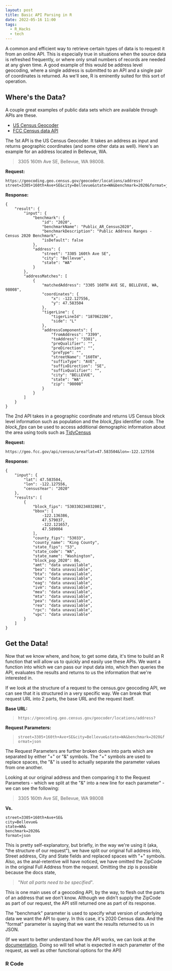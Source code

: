 ```yaml
---
layout: post
title: Basic API Parsing in R
date: 2022-05-16 11:00
tags:
  - R_Hacks
  - tech
---
```


A common and efficient way to retrieve certain types of data is to request it from an online API.  This is especially true in situations when the source data is refreshed frequently, or where only small numbers of records are needed at any given time.  A good example of this would be address level geocoding, where a single address is submitted to an API and a single pair of coordinates is returned.  As we'll see, R is eminently suited for this sort of operation.

## Where's the Data?

A couple great examples of public data sets which are available through APIs are these.

* [US Census Geocoder](https://geocoding.geo.census.gov/)
* [FCC Census data API](https://geo.fcc.gov/api/census/)

The 1st API is the US Census Geocoder. It takes an address as input and returns geographic coordinates (and some other data as well).  Here's an example for an address located in Bellevue, WA.

> 3305 160th Ave SE, Bellevue, WA 98008.

__Request:__
```
https://geocoding.geo.census.gov/geocoder/locations/address?street=3305+160th+Ave+SE&city=Bellevue&state=WA&benchmark=2020&format=json
```

__Response:__
```
{
    "result": {
        "input": {
            "benchmark": {
                "id": "2020",
                "benchmarkName": "Public_AR_Census2020",
                "benchmarkDescription": "Public Address Ranges - Census 2020 Benchmark",
                "isDefault": false
            },
            "address": {
                "street": "3305 160th Ave SE",
                "city": "Bellevue",
                "state": "WA"
            }
        },
        "addressMatches": [
            {
                "matchedAddress": "3305 160TH AVE SE, BELLEVUE, WA, 98008",
                "coordinates": {
                    "x": -122.127556,
                    "y": 47.583504
                },
                "tigerLine": {
                    "tigerLineId": "187062286",
                    "side": "L"
                },
                "addressComponents": {
                    "fromAddress": "3399",
                    "toAddress": "3301",
                    "preQualifier": "",
                    "preDirection": "",
                    "preType": "",
                    "streetName": "160TH",
                    "suffixType": "AVE",
                    "suffixDirection": "SE",
                    "suffixQualifier": "",
                    "city": "BELLEVUE",
                    "state": "WA",
                    "zip": "98008"
                }
            }
        ]
    }
}
```

The 2nd API takes in a geographic coordinate and returns US Census block level information such as population and the _block_fips_ identifier code.  The _block_fips_ can be used to access additional demographic information about the area using tools such as [TidyCensus](https://walker-data.com/tidycensus/)

__Request:__
```
https://geo.fcc.gov/api/census/area?lat=47.583504&lon=-122.127556
```

__Response:__
```
{
    "input": {
        "lat": 47.583504,
        "lon": -122.127556,
        "censusYear": "2020"
    },
    "results": [
        {
            "block_fips": "530330234032001",
            "bbox": [
                -122.136386,
                47.579037,
                -122.121657,
                47.589004
            ],
            "county_fips": "53033",
            "county_name": "King County",
            "state_fips": "53",
            "state_code": "WA",
            "state_name": "Washington",
            "block_pop_2020": 86,
            "amt": "data unavailable",
            "bea": "data unavailable",
            "bta": "data unavailable",
            "cma": "data unavailable",
            "eag": "data unavailable",
            "ivm": "data unavailable",
            "mea": "data unavailable",
            "mta": "data unavailable",
            "pea": "data unavailable",
            "rea": "data unavailable",
            "rpc": "data unavailable",
            "vpc": "data unavailable"
        }
    ]
}

```

## Get the Data!

Now that we know where, and how, to get some data, it's time to build an R function that will allow us to quickly and easily use these APIs.  We want a function into which we can pass our input data into, which then queries the API, evaluates the results and returns to us the information that we're interested in.  

If we look at the structure of a request to the census.gov geocoding API, we can see that it is structured in a very specific way.  We can break that request URL into 2 parts, the base URL and the request itself.

__Base URL:__

> `https://geocoding.geo.census.gov/geocoder/locations/address?`

__Request Parameters:__

> `street=3305+160th+Ave+SE&city=Bellevue&state=WA&benchmark=2020&format=json`

The Request Parameters are further broken down into parts which are separated by either "+" or "&" symbols.  The "+" symbols are used to replace spaces, the "&" is used to actually separate the parameter values from one another.  

Looking at our original address and then comparing it to the Request Parameters - which we split at the "&" into a new line for each parameter" - we can see the following:

> 3305 160th Ave SE, Bellevue, WA 98008

__Vs.__

```
street=3305+160th+Ave+SE&
city=Bellevue&
state=WA&
benchmark=2020&
format=json
```

This is pretty self-explanatory, but briefly, in the way we're using it (aka, "the structure of our request"), we have split our original full address into, Street address, City and State fields and replaced spaces with "+" symbols.  Also, as the anal-retentive will have noticed, we have omitted the ZipCode in the original Full Address from the request. Omitting the zip is possible because the docs state, 

> "_Not all parts need to be specified_".  

This is one main uses of a geocoding API, by the way, to flesh out the parts of an address that we don't know.  Although we didn't supply the ZipCode as part of our request, the API still returned one as part of its response.  

The "benchmark" parameter is used to specify what version of underlying data we want the API to query.  In this case, it's 2020 Census data. And the "format" parameter is saying that we want the results returned to us in JSON.

(If we want to better understand how the API works, we can look at the [documentation](https://geocoding.geo.census.gov/geocoder/Geocoding_Services_API.html/).  Doing so will tell what is expected in each parameter of the request, as well as other functional options for the API)

### R Code
